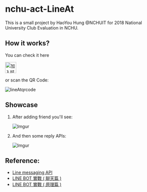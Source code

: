 # nchu-act-LineAt
This is a small project by HaoYou Hung @NCHUIT for 2018 National University Club Evaluation in NCHU.

## How it works?

You can check it here

<a href="https://line.me/R/ti/p/%40mqs4294c"><img height="36" border="0" alt="加入好友" src="https://scdn.line-apps.com/n/line_add_friends/btn/zh-Hant.png"></a> 

or scan the QR Code: 

![lineAtqrcode](http://qr-official.line.me/L/A0t3f-qecU.png)

## Showcase
1. After adding friend you'll see:

	![Imgur](https://i.imgur.com/5TBghz9.jpg)
	
2. And then some reply APIs:

	![Imgur](https://i.imgur.com/1AaSNws.jpg)
	

## Reference:
- [Line messaging API](https://developers.line.me/en/docs/messaging-api/message-types/)
- [LINE BOT 實戰 ( 聊天篇 )](http://www.oxxostudio.tw/articles/201701/line-bot-2.html)
- [LINE BOT 實戰 ( 原理篇 )](http://www.oxxostudio.tw/articles/201701/line-bot.html)